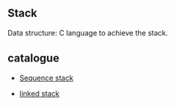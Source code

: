 ## Stack

Data structure: C language to achieve the stack.

## catalogue

- [Sequence stack](stack-sequence/README.md)

- [linked stack](stack-linked/README.md)

